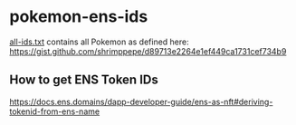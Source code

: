 # pokemon-ens-ids

[all-ids.txt](https://github.com/shrimppepe/pokemon-ens-ids/blob/main/all-ids.txt) contains all Pokemon as defined here: https://gist.github.com/shrimppepe/d89713e2264e1ef449ca1731cef734b9

## How to get ENS Token IDs
https://docs.ens.domains/dapp-developer-guide/ens-as-nft#deriving-tokenid-from-ens-name
